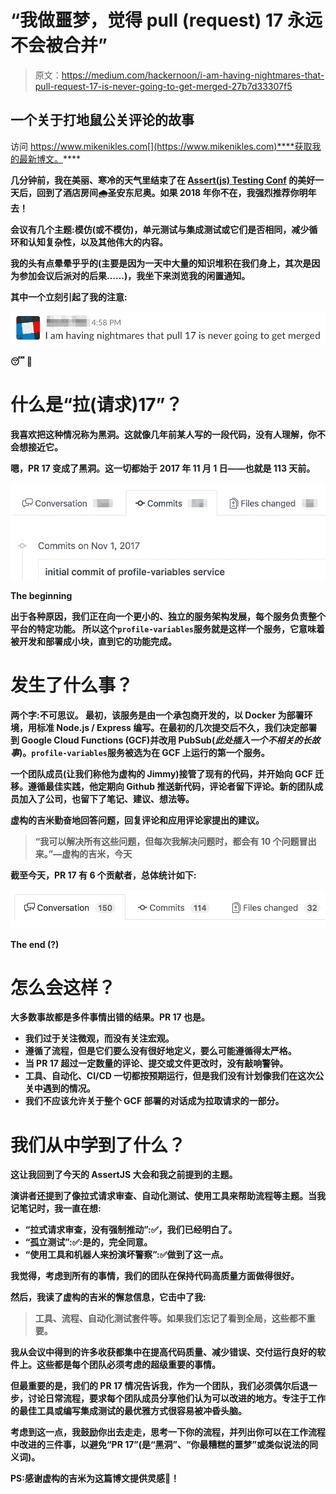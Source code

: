 # “我做噩梦，觉得 pull (request) 17 永远不会被合并”

> 原文：<https://medium.com/hackernoon/i-am-having-nightmares-that-pull-request-17-is-never-going-to-get-merged-27b7d33307f5>

## 一个关于打地鼠公关评论的故事

访问 https://www.mikenikles.com[](https://www.mikenikles.com)****获取我的最新博文。****

**几分钟前，我在美丽、寒冷的天气里结束了在 [Assert(js) Testing Conf](https://medium.com/u/a5226958133a?source=post_page-----27b7d33307f5--------------------------------) 的美好一天后，回到了酒店房间🌧圣安东尼奥。如果 2018 年你不在，我强烈推荐你明年去！**

**会议有几个主题:模仿(或不模仿)，单元测试与集成测试或它们是否相同，减少循环和认知复杂性，以及其他伟大的内容。**

**我的头有点晕晕乎乎的(主要是因为一天中大量的知识堆积在我们身上，其次是因为参加会议后派对的后果……)，我坐下来浏览我的闲置通知。**

**其中一个立刻引起了我的注意:**

**![](img/42b842592afa74b043cfab347c5ebb45.png)**

**😴 👻**

# **什么是“拉(请求)17”？**

**我喜欢把这种情况称为黑洞。这就像几年前某人写的一段代码，没有人理解，你不会想接近它。**

**嗯，PR 17 变成了黑洞。这一切都始于 2017 年 11 月 1 日——也就是 113 天前。**

**![](img/d5b52a0f250472544e74aa348ffacd6f.png)**

**The beginning**

**出于各种原因，我们正在向一个更小的、独立的服务架构发展，每个服务负责整个平台的特定功能。
所以这个`profile-variables`服务就是这样一个服务，它意味着被开发和部署成小块，直到它的功能完成。**

# **发生了什么事？**

**两个字:不可思议。
最初，该服务是由一个承包商开发的，以 Docker 为部署环境，用标准 Node.js / Express 编写。在最初的几次提交后不久，我们决定部署到 Google Cloud Functions (GCF)并改用 PubSub(*此处插入一个不相关的长故事*)。`profile-variables`服务被选为在 GCF 上运行的第一个服务。**

**一个团队成员(让我们称他为虚构的 Jimmy)接管了现有的代码，并开始向 GCF 迁移。遵循最佳实践，他定期向 Github 推送新代码，评论者留下评论。新的团队成员加入了公司，也留下了笔记、建议、想法等。**

**虚构的吉米勤奋地回答问题，回复评论和应用评论家提出的建议。**

> **“我可以解决所有这些问题，但每次我解决问题时，都会有 10 个问题冒出来。”—虚构的吉米，今天**

**截至今天，PR 17 有 6 个贡献者，总体统计如下:**

**![](img/42067f52efa086c648403ac5cf7ae7f8.png)**

**The end (?)**

# **怎么会这样？**

**大多数事故都是多件事情出错的结果。PR 17 也是。**

*   **我们过于关注微观，而没有关注宏观。**
*   **遵循了流程，但是它们要么没有很好地定义，要么可能遵循得太严格。**
*   **当 PR 17 超过一定数量的评论、提交或文件更改时，没有敲响警钟。**
*   **工具、自动化、CI/CD 一切都按预期运行，但是我们没有计划像我们在这次公关中遇到的情况。**
*   **我们不应该允许关于整个 GCF 部署的对话成为拉取请求的一部分。**

# **我们从中学到了什么？**

**这让我回到了今天的 AssertJS 大会和我之前提到的主题。**

**演讲者还提到了像拉式请求审查、自动化测试、使用工具来帮助流程等主题。当我记笔记时，我一直在想:**

*   **“拉式请求审查，没有强制推动”:✅，我们已经明白了。**
*   **“孤立测试”:✅:是的，完全同意。**
*   **“使用工具和机器人来扮演坏警察”:✅做到了这一点。**

**我觉得，考虑到所有的事情，我们的团队在保持代码高质量方面做得很好。**

**然后，我读了虚构的吉米的懈怠信息，它击中了我:**

> **工具、流程、自动化测试套件等。如果我们忘记了看到全局，这些都不重要。**

**我从会议中得到的许多收获都集中在提高代码质量、减少错误、交付运行良好的软件上。这些都是每个团队必须考虑的超级重要的事情。**

**但最重要的是，我们的 PR 17 情况告诉我，作为一个团队，我们必须偶尔后退一步，讨论日常流程，要求每个团队成员分享他们认为可以改进的地方。专注于工作的最佳工具或编写集成测试的最优雅方式很容易被冲昏头脑。**

**考虑到这一点，我鼓励你出去走走，思考一下你的流程，并列出你可以在工作流程中改进的三件事，以避免“PR 17”(是“黑洞”、“你最糟糕的噩梦”或类似说法的同义词)。**

**PS:感谢虚构的吉米为这篇博文提供灵感🙏！**